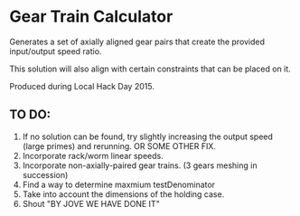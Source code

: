 # Gear Train Calculator

Generates a set of axially aligned gear pairs that create the provided input/output speed ratio.

This solution will also align with certain constraints that can be placed on it.


Produced during Local Hack Day 2015.

## TO DO:
1. If no solution can be found, try slightly increasing the output speed (large primes) and rerunning. OR SOME OTHER FIX.
2. Incorporate rack/worm linear speeds.
3. Incorporate non-axially-paired gear trains. (3 gears meshing in succession)
4. Find a way to determine maxmium testDenominator
5. Take into account the dimensions of the holding case.
6. Shout "BY JOVE WE HAVE DONE IT"
